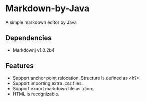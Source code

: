 # Markdown-by-Java
A simple markdown editor by Java

## Dependencies
- Markdownj v1.0.2b4

## Features
- Support anchor point relocation. Structure is defined as <h?>.
- Support importing extra .css files.
- Support export markdown file as .docx.
- HTML is recognizable.


